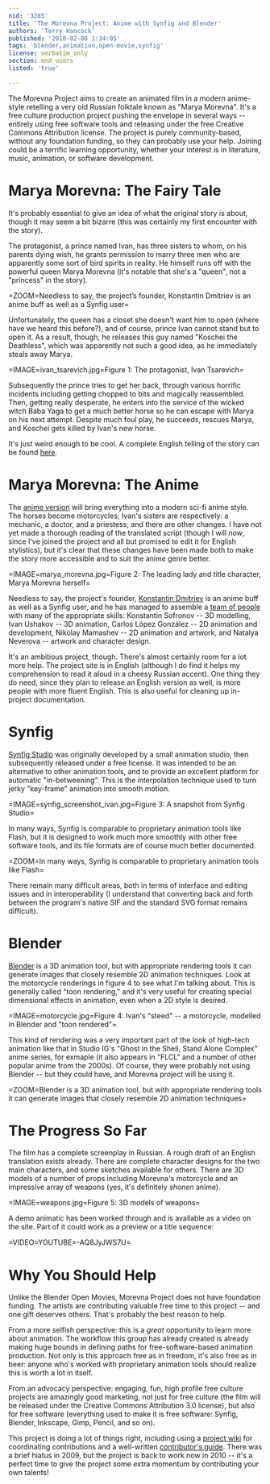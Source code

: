 ```yaml
---
nid: '3285'
title: 'The Morevna Project: Anime with Synfig and Blender'
authors: 'Terry Hancock'
published: '2010-02-08 1:34:05'
tags: 'blender,animation,open-movie,synfig'
license: verbatim_only
section: end_users
listed: 'true'

---
```

<!--The Morevna Project: Anime with Synfig and Blender-->

The Morevna Project aims to create an animated film in a modern anime-style retelling a very old Russian folktale known as "Marya Morevna". It's a free culture production project pushing the envelope in several ways -- entirely using free software tools and releasing under the free Creative Commons Attribution license. The project is purely community-based, without any foundation funding, so they can probably use your help. Joining could be a terrific learning opportunity, whether your interest is in literature, music, animation, or software development.

<!--break-->

# Marya Morevna: The Fairy Tale

It's probably essential to give an idea of what the original story is about, though it may seem a bit bizarre (this was certainly my first encounter with the story). 

The protagonist, a prince named Ivan, has three sisters to whom, on his parents dying wish, he grants permission to marry three men who are apparently some sort of bird spirits in reality. He himself runs off with the powerful queen Marya Morevna (it's notable that she's a "queen", not a "princess" in the 
story).

=ZOOM=Needless to say, the project’s founder, Konstantin Dmitriev is an anime buff as well as a Synfig user=

Unfortunately, the queen has a closet she doesn't want him to open (where have we heard this before?), and of course, prince Ivan cannot stand but to open it. As a result, though, he releases this guy named "Koschei the Deathless", which was apparently not such a good idea, as he immediately steals away Marya.

=IMAGE=ivan_tsarevich.jpg=Figure 1: The protagonist, Ivan Tsarevich=

Subsequently the prince tries to get her back, through various horrific incidents including getting chopped to bits and magically reassembled. Then, getting really desperate, he enters into the service of the wicked witch Baba Yaga to get a much better horse so he can escape with Marya on his next attempt. Despite much foul play, he succeeds, rescues Marya, and Koschei gets killed by Ivan's new horse.

It's just weird enough to be cool. A complete English telling of the story can be found [here](http://www.artrusse.ca/FairyTales/morevna.htm).

# Marya Morevna: The Anime

The [anime version](http://morevnaproject.org) will bring everything into a modern sci-fi anime style. The horses become motorcycles; Ivan's sisters are respectively: a mechanic, a doctor, and a priestess; and there are other changes. I have not yet made a thorough reading of the translated script (though I will _now_, since I've joined the project and all but promised to edit it for English stylistics), but it's clear that these changes have been made both to make the story more accessible and to suit the anime genre better.

=IMAGE=marya_morevna.jpg=Figure 2: The leading lady and title character, Marya Morevna herself=

Needless to say, the project's founder, [Konstantin Dmitriev](http://zelgadis.profusehost.net/blog/) is an anime buff as well as a Synfig user, and he has managed to assemble a [team of people](http://morevnaproject.org/crew/) with many of the appropriate skills: Konstantin Sofronov -- 3D modelling, Ivan Ushakov -- 3D animation, Carlos López González -- 2D animation and development, Nikolay Mamashev -- 2D animation and artwork, and Natalya Neverova -- artwork and character design.

It's an ambitious project, though. There's almost certainly room for a lot more help. The project site is in English (although I do find it helps my comprehension to read it aloud in a cheesy Russian accent). One thing they do need, since they plan to release an English version as well, is more people with more fluent English. This is also useful for cleaning up in-project documentation.

# Synfig

[Synfig Studio](http://synfig.org/) was originally developed by a small animation studio, then subsequently released under a free license. It was intended to be an alternative to other animation tools, and to provide an excellent platform for automatic "in-betweening". This is the interpolation technique used to turn jerky "key-frame" animation into smooth motion.

=IMAGE=synfig_screenshot_ivan.jpg=Figure 3: A snapshot from Synfig Studio=

In many ways, Synfig is comparable to proprietary animation tools like Flash, but it is designed to work much more smoothly with other free software tools, and its file formats are of course much better documented.

=ZOOM=In many ways, Synfig is comparable to proprietary animation tools like Flash=

There remain many difficult areas, both in terms of interface and editing issues and in interoperability (I understand that converting back and forth between the program's native SIF and the standard SVG format remains difficult).

# Blender

[Blender](http://www.blender.org/) is a 3D animation tool, but with appropriate rendering tools it can generate images that closely resemble 2D animation techniques. Look at the motorcycle renderings in figure 4 to see what I'm talking about. This is generally called "toon rendering," and it's very useful for creating special dimensional effects in animation, even when a 2D style is desired.

=IMAGE=motorcycle.jpg=Figure 4: Ivan's "steed" -- a motorcycle, modelled in Blender and "toon rendered"=

This kind of rendering was a very important part of the look of high-tech animation like that in Studio IG's "Ghost in the Shell, Stand Alone Complex" anime series, for exmaple (it also appears in "FLCL" and a number of other popular anime from the 2000s). Of course, they were probably not using Blender -- but they could have, and Morevna project will be using it.

=ZOOM=Blender is a 3D animation tool, but with appropriate rendering tools it can generate images that closely resemble 2D animation techniques=

# The Progress So Far

The film has a complete screenplay in Russian. A rough draft of an English translation exists already. There are complete character designs for the two main characters, and some sketches available for others. There are 3D models of a number of props including Morevna's motorcycle and an impressive array of weapons (yes, it's definitely _shonen_ anime).

=IMAGE=weapons.jpg=Figure 5: 3D models of weapons=

A demo animatic has been worked through and is available as a video on the site. Part of it could work as a preview or a title sequence:

=VIDEO=YOUTUBE=-AQ8JyJWS7U=

# Why You Should Help

Unlike the Blender Open Movies, Morevna Project does not have foundation funding. The artists are contributing valuable free time to this project -- and one gift deserves others. That's probably the best reason to help.

From a more selfish perspective: this is a _great_ opportunity to learn more about animation. The workflow this group has already created is already making huge bounds in defining paths for free-software-based animation production. Not only is this approach free as in freedom, it's also free as in beer: anyone who's worked with proprietary animation tools should realize this is worth a lot in itself.

From an advocacy perspective: engaging, fun, high profile free culture projects are amazingly good marketing, not just for free culture (the film will be released under the Creative Commons Attribution 3.0 license), but also for free software (everything used to make it is free software: Synfig, Blender, Inkscape, Gimp, Pencil, and so on).

This project is doing a lot of things right, including using a [project wiki](http://morevnaproject.org/wiki/Main_Page) for coordinating contributions and a well-written [contributor's guide](http://morevnaproject.org/wiki/Contributor%27s_Guide). There was a brief hiatus in 2009, but the project is back to work now in 2010 -- it's a perfect time to give the project some extra momentum by contributing your own talents!

